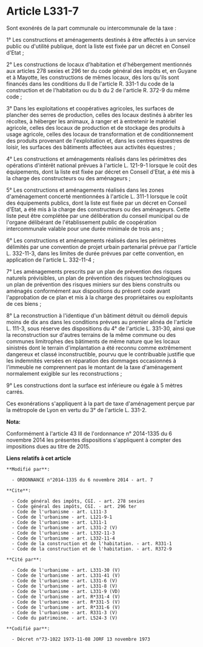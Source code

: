 # Article L331-7

Sont exonérés de la part communale ou intercommunale de la taxe : 

1° Les constructions et aménagements destinés à être affectés à un service public ou d'utilité publique, dont la liste est
fixée par un décret en Conseil d'Etat ; 

2° Les constructions de locaux d'habitation et d'hébergement mentionnés aux articles 278 sexies et 296 ter du code général
des impôts et, en Guyane et à Mayotte, les constructions de mêmes locaux, dès lors qu'ils sont financés dans les conditions
du II de l'article R. 331-1 du code de la construction et de l'habitation ou du b du 2 de l'article R. 372-9 du même code ; 

3° Dans les exploitations et coopératives agricoles, les surfaces de plancher des serres de production, celles des locaux
destinés à abriter les récoltes, à héberger les animaux, à ranger et à entretenir le matériel agricole, celles des locaux de
production et de stockage des produits à usage agricole, celles des locaux de transformation et de conditionnement des
produits provenant de l'exploitation et, dans les centres équestres de loisir, les surfaces des bâtiments affectées aux
activités équestres ; 

4° Les constructions et aménagements réalisés dans les périmètres des opérations d'intérêt national prévues à l'article L.
121-9-1 lorsque le coût des équipements, dont la liste est fixée par décret en Conseil d'Etat, a été mis à la charge des
constructeurs ou des aménageurs ; 

5° Les constructions et aménagements réalisés dans les zones d'aménagement concerté mentionnées à l'article L. 311-1 lorsque
le coût des équipements publics, dont la liste est fixée par un décret en Conseil d'Etat, a été mis à la charge des
constructeurs ou des aménageurs. Cette liste peut être complétée par une délibération du conseil municipal ou de l'organe
délibérant de l'établissement public de coopération intercommunale valable pour une durée minimale de trois ans ; 

6° Les constructions et aménagements réalisés dans les périmètres délimités par une convention de projet urbain partenarial
prévue par l'article L. 332-11-3, dans les limites de durée prévues par cette convention, en application de l'article L.
332-11-4 ; 

7° Les aménagements prescrits par un plan de prévention des risques naturels prévisibles, un plan de prévention des risques
technologiques ou un plan de prévention des risques miniers sur des biens construits ou aménagés conformément aux
dispositions du présent code avant l'approbation de ce plan et mis à la charge des propriétaires ou exploitants de ces
biens ; 

8° La reconstruction à l'identique d'un bâtiment détruit ou démoli depuis moins de dix ans dans les conditions prévues au
premier alinéa de l'article L. 111-3, sous réserve des dispositions du 4° de l'article L. 331-30, ainsi que la reconstruction
sur d'autres terrains de la même commune ou des communes limitrophes des bâtiments de même nature que les locaux sinistrés
dont le terrain d'implantation a été reconnu comme extrêmement dangereux et classé inconstructible, pourvu que le
contribuable justifie que les indemnités versées en réparation des dommages occasionnés à l'immeuble ne comprennent pas le
montant de la taxe d'aménagement normalement exigible sur les reconstructions ; 

9° Les constructions dont la surface est inférieure ou égale à 5 mètres carrés. 

Ces exonérations s'appliquent à la part de taxe d'aménagement perçue par la métropole de Lyon en vertu du 3° de l'article L.
331-2.

**Nota:**

Conformément à l'article 43 III de l'ordonnance n° 2014-1335 du 6 novembre 2014 les présentes dispositions s'appliquent à
compter des impositions dues au titre de 2015.

**Liens relatifs à cet article**

	**Modifié par**:

	  - ORDONNANCE n°2014-1335 du 6 novembre 2014 - art. 7

	**Cite**:

	  - Code général des impôts, CGI. - art. 278 sexies
	  - Code général des impôts, CGI. - art. 296 ter
	  - Code de l'urbanisme - art. L111-3
	  - Code de l'urbanisme - art. L121-9-1
	  - Code de l'urbanisme - art. L311-1
	  - Code de l'urbanisme - art. L331-2 (V)
	  - Code de l'urbanisme - art. L332-11-3
	  - Code de l'urbanisme - art. L332-11-4
	  - Code de la construction et de l'habitation. - art. R331-1
	  - Code de la construction et de l'habitation. - art. R372-9

	**Cité par**:

	  - Code de l'urbanisme - art. L331-30 (V)
	  - Code de l'urbanisme - art. L331-41 (V)
	  - Code de l'urbanisme - art. L331-6 (V)
	  - Code de l'urbanisme - art. L331-8 (V)
	  - Code de l'urbanisme - art. L331-9 (VD)
	  - Code de l'urbanisme - art. R*331-4 (V)
	  - Code de l'urbanisme - art. R*331-5 (V)
	  - Code de l'urbanisme - art. R*331-6 (V)
	  - Code de l'urbanisme - art. R331-3 (V)
	  - Code du patrimoine. - art. L524-3 (V)

	**Codifié par**:

	  - Décret n°73-1022 1973-11-08 JORF 13 novembre 1973
